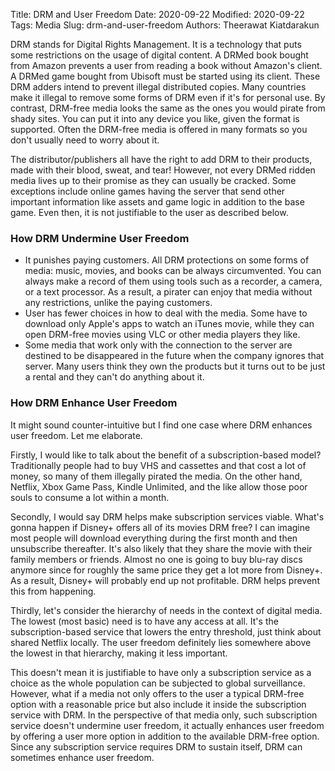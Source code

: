 Title: DRM and User Freedom
Date: 2020-09-22
Modified: 2020-09-22
Tags: Media
Slug: drm-and-user-freedom
Authors: Theerawat Kiatdarakun

DRM stands for Digital Rights Management. It is a technology that puts some restrictions on the usage of digital content. A DRMed book bought from Amazon prevents a user from reading a book without Amazon's client. A DRMed game bought from Ubisoft must be started using its client. These DRM adders intend to prevent illegal distributed copies. Many countries make it illegal to remove some forms of DRM even if it's for personal use. By contrast, DRM-free media looks the same as the ones you would pirate from shady sites. You can put it into any device you like, given the format is supported. Often the DRM-free media is offered in many formats so you don't usually need to worry about it.

The distributor/publishers all have the right to add DRM to their products, made with their blood, sweat, and tear! However, not every DRMed ridden media lives up to their promise as they can usually be cracked. Some exceptions include online games having the server that send other important information like assets and game logic in addition to the base game. Even then, it is not justifiable to the user as described below.

### How DRM Undermine User Freedom
- It punishes paying customers. All DRM protections on some forms of media: music, movies, and books can be always circumvented. You can always make a record of them using tools such as a recorder, a camera, or a text processor. As a result, a pirater can enjoy that media without any restrictions, unlike the paying customers.
- User has fewer choices in how to deal with the media. Some have to download only Apple's apps to watch an iTunes movie, while they can open DRM-free movies using VLC or other media players they like.
- Some media that work only with the connection to the server are destined to be disappeared in the future when the company ignores that server. Many users think they own the products but it turns out to be just a rental and they can't do anything about it.

### How DRM Enhance User Freedom
It might sound counter-intuitive but I find one case where DRM enhances user freedom. Let me elaborate.

Firstly, I would like to talk about the benefit of a subscription-based model? Traditionally people had to buy VHS and cassettes and that cost a lot of money, so many of them illegally pirated the media. On the other hand, Netflix, Xbox Game Pass, Kindle Unlimited, and the like allow those poor souls to consume a lot within a month.

Secondly, I would say DRM helps make subscription services viable. What's gonna happen if Disney+ offers all of its movies DRM free? I can imagine most people will download everything during the first month and then unsubscribe thereafter. It's also likely that they share the movie with their family members or friends. Almost no one is going to buy blu-ray discs anymore since for roughly the same price they get a lot more from Disney+. As a result, Disney+ will probably end up not profitable. DRM helps prevent this from happening.

Thirdly, let's consider the hierarchy of needs in the context of digital media. The lowest (most basic) need is to have any access at all. It's the subscription-based service that lowers the entry threshold, just think about shared Netflix locally. The user freedom definitely lies somewhere above the lowest in that hierarchy, making it less important.

This doesn't mean it is justifiable to have only a subscription service as a choice as the whole population can be subjected to global surveillance. However, what if a media not only offers to the user a typical DRM-free option with a reasonable price but also include it inside the subscription service with DRM. In the perspective of that media only, such subscription service doesn't undermine user freedom, it actually enhances user freedom by offering a user more option in addition to the available DRM-free option. Since any subscription service requires DRM to sustain itself, DRM can sometimes enhance user freedom.
